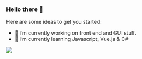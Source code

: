 ### Hello there 👋


<!--**nrnsafqh/nrnsafqh** is a ✨ _special_ ✨ repository because its `README.md` (this file) appears on your GitHub profile.
-->

Here are some ideas to get you started:

- 🔭 I’m currently working on front end and GUI stuff.
- 🌱 I’m currently learning Javascript, Vue.js & C#

<img src="https://github-readme-stats.vercel.app/api?username=nrnsafqh&&show_icons=true&title_color=#000000&icon_color=#000000&text_color=#000000&bg_color=ffffff">
